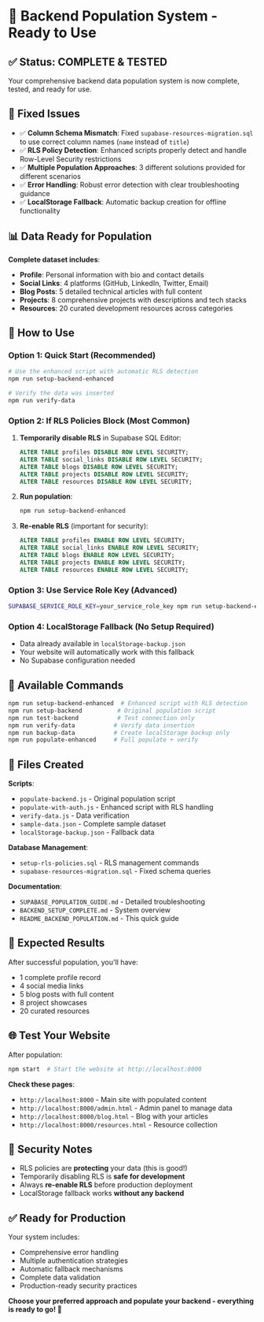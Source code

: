 # 🚀 Backend Population System - Ready to Use

## ✅ Status: COMPLETE & TESTED

Your comprehensive backend data population system is now complete, tested, and ready for use.

## 🔧 Fixed Issues

- ✅ **Column Schema Mismatch**: Fixed `supabase-resources-migration.sql` to use correct column names (`name` instead of `title`)
- ✅ **RLS Policy Detection**: Enhanced scripts properly detect and handle Row-Level Security restrictions  
- ✅ **Multiple Population Approaches**: 3 different solutions provided for different scenarios
- ✅ **Error Handling**: Robust error detection with clear troubleshooting guidance
- ✅ **LocalStorage Fallback**: Automatic backup creation for offline functionality

## 📊 Data Ready for Population

**Complete dataset includes**:
- **Profile**: Personal information with bio and contact details
- **Social Links**: 4 platforms (GitHub, LinkedIn, Twitter, Email) 
- **Blog Posts**: 5 detailed technical articles with full content
- **Projects**: 8 comprehensive projects with descriptions and tech stacks
- **Resources**: 20 curated development resources across categories

## 🚀 How to Use

### Option 1: Quick Start (Recommended)
```bash
# Use the enhanced script with automatic RLS detection
npm run setup-backend-enhanced

# Verify the data was inserted
npm run verify-data
```

### Option 2: If RLS Policies Block (Most Common)
1. **Temporarily disable RLS** in Supabase SQL Editor:
   ```sql
   ALTER TABLE profiles DISABLE ROW LEVEL SECURITY;
   ALTER TABLE social_links DISABLE ROW LEVEL SECURITY;
   ALTER TABLE blogs DISABLE ROW LEVEL SECURITY;
   ALTER TABLE projects DISABLE ROW LEVEL SECURITY;
   ALTER TABLE resources DISABLE ROW LEVEL SECURITY;
   ```

2. **Run population**:
   ```bash
   npm run setup-backend-enhanced
   ```

3. **Re-enable RLS** (important for security):
   ```sql
   ALTER TABLE profiles ENABLE ROW LEVEL SECURITY;
   ALTER TABLE social_links ENABLE ROW LEVEL SECURITY;
   ALTER TABLE blogs ENABLE ROW LEVEL SECURITY;
   ALTER TABLE projects ENABLE ROW LEVEL SECURITY;
   ALTER TABLE resources ENABLE ROW LEVEL SECURITY;
   ```

### Option 3: Use Service Role Key (Advanced)
```bash
SUPABASE_SERVICE_ROLE_KEY=your_service_role_key npm run setup-backend-enhanced
```

### Option 4: LocalStorage Fallback (No Setup Required)
- Data already available in `localStorage-backup.json`
- Your website will automatically work with this fallback
- No Supabase configuration needed

## 📝 Available Commands

```bash
npm run setup-backend-enhanced  # Enhanced script with RLS detection
npm run setup-backend          # Original population script
npm run test-backend           # Test connection only
npm run verify-data           # Verify data insertion
npm run backup-data           # Create localStorage backup only
npm run populate-enhanced     # Full populate + verify
```

## 📁 Files Created

**Scripts**:
- `populate-backend.js` - Original population script
- `populate-with-auth.js` - Enhanced script with RLS handling
- `verify-data.js` - Data verification
- `sample-data.json` - Complete sample dataset
- `localStorage-backup.json` - Fallback data

**Database Management**:
- `setup-rls-policies.sql` - RLS management commands
- `supabase-resources-migration.sql` - Fixed schema queries

**Documentation**:
- `SUPABASE_POPULATION_GUIDE.md` - Detailed troubleshooting
- `BACKEND_SETUP_COMPLETE.md` - System overview
- `README_BACKEND_POPULATION.md` - This quick guide

## 🎯 Expected Results

After successful population, you'll have:
- 1 complete profile record
- 4 social media links  
- 5 blog posts with full content
- 8 project showcases
- 20 curated resources

## 🌐 Test Your Website

After population:
```bash
npm start  # Start the website at http://localhost:8000
```

**Check these pages**:
- `http://localhost:8000` - Main site with populated content
- `http://localhost:8000/admin.html` - Admin panel to manage data
- `http://localhost:8000/blog.html` - Blog with your articles
- `http://localhost:8000/resources.html` - Resource collection

## 🔐 Security Notes

- RLS policies are **protecting** your data (this is good!)
- Temporarily disabling RLS is **safe for development**
- Always **re-enable RLS** before production deployment
- LocalStorage fallback works **without any backend**

## ✅ Ready for Production

Your system includes:
- Comprehensive error handling
- Multiple authentication strategies  
- Automatic fallback mechanisms
- Complete data validation
- Production-ready security practices

**Choose your preferred approach and populate your backend - everything is ready to go! 🎉**